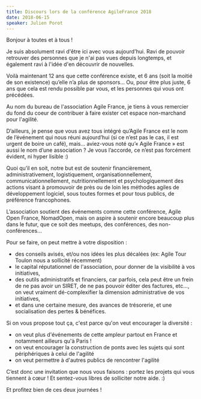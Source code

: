 ```yaml
---
title: Discours lors de la conférence AgileFrance 2018
date: 2018-06-15
speaker: Julien Porot
---
```


Bonjour à toutes et à tous !

Je suis absolument ravi d'être ici avec vous aujourd'hui.
Ravi de pouvoir retrouver des personnes que je n'ai pas vues depuis longtemps, et également ravi à l'idée d'en découvrir de nouvelles.

Voilà maintenant 12 ans que cette conférence existe, et 6 ans (soit la moitié de son existence) qu’elle n’a plus de sponsors…
Ou, pour être plus juste, 6 ans que cela est rendu possible par vous, et les personnes qui vous ont précédées.

Au nom du bureau de l'association Agile France, je tiens à vous remercier du fond du coeur de contribuer à faire exister cet espace non-marchand pour l'agilité.

D’ailleurs, je pense que vous avez tous intégré qu’Agile France est le nom de l’événement qui nous réuni aujourd’hui (si ce n’est pas le cas, il est urgent de boire un café), mais… aviez-vous noté qu’« Agile France » est aussi le nom d’une association ?
Je vous l’accorde, ce n’est pas forcément évident, ni hyper lisible :)

Quoi qu’il en soit, notre but est de soutenir financièrement, administrativement, logistiquement, organisationnellement, communicationnellement, nutritionnellement et psychologiquement des actions visant à promouvoir de près ou de loin les méthodes agiles de développement logiciel, sous toutes formes et pour tous publics, de préférence francophones.

L’association soutient des événements comme cette conférence, Agile Open France, NomadOpen, mais on aspire à soutenir encore beaucoup plus dans le futur, que ce soit des meetups, des conférences, des non-conférences...

Pour se faire, on peut mettre à votre disposition :

- des conseils avisés, et/ou nos idées les plus décalées (ex: Agile Tour Toulon nous a sollicité récemment)
- le capital réputationnel de l'association, pour donner de la visibilité à vos initiatives,
- des outils administratifs et financiers, car parfois, cela peut être un frein de ne pas avoir un SIRET, de ne pas pouvoir éditer des factures, etc…, on veut vraiment dé-complexifier la dimension administrative de vos initiatives,
- et dans une certaine mesure, des avances de trésorerie, et une socialisation des pertes & bénéfices.

Si on vous propose tout ça, c'est parce qu'on veut encourager la diversité :

- on veut plus d'événements de cette ampleur partout en France et notamment ailleurs qu'à Paris !
- on veut encourager la construction de ponts avec les sujets qui sont périphériques à celui de l'agilité
- on veut permettre à d'autres publics de rencontrer l'agilité

C’est donc une invitation que nous vous faisons : portez les projets qui vous tiennent à cœur ! Et sentez-vous libres de solliciter notre aide. :)

Et profitez bien de ces deux journées !
